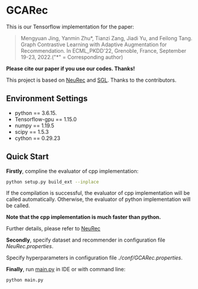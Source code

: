 # GCARec
This is our Tensorflow implementation for the paper:

>Mengyuan Jing, Yanmin Zhu*, Tianzi Zang, Jiadi Yu, and Feilong Tang. Graph Contrastive Learning with Adaptive Augmentation for Recommendation. In ECML_PKDD'22, Grenoble, France, September 19-23, 2022.("*" = Corresponding author)

**Please cite our paper if you use our codes. Thanks!**

This project is based on [NeuRec](https://github.com/wubinzzu/NeuRec/) and [SGL](https://github.com/wujcan/SGL-TensorFlow). Thanks to the contributors.
## Environment Settings

- python == 3.6.15. 
- Tensorflow-gpu == 1.15.0
- numpy == 1.19.5
- scipy == 1.5.3
- cython == 0.29.23

## Quick Start
**Firstly**, compline the evaluator of cpp implementation:

```bash
python setup.py build_ext --inplace
```

If the compilation is successful, the evaluator of cpp implementation will be called automatically.
Otherwise, the evaluator of python implementation will be called.

**Note that the cpp implementation is much faster than python.**

Further details, please refer to [NeuRec](https://github.com/wubinzzu/NeuRec/)

**Secondly**, specify dataset and recommender in configuration file *NeuRec.properties*.

Specify hyperparameters in configuration file *./conf/GCARec.properties*.

**Finally**, run [main.py](./main.py) in IDE or with command line:

```bash
python main.py
```

